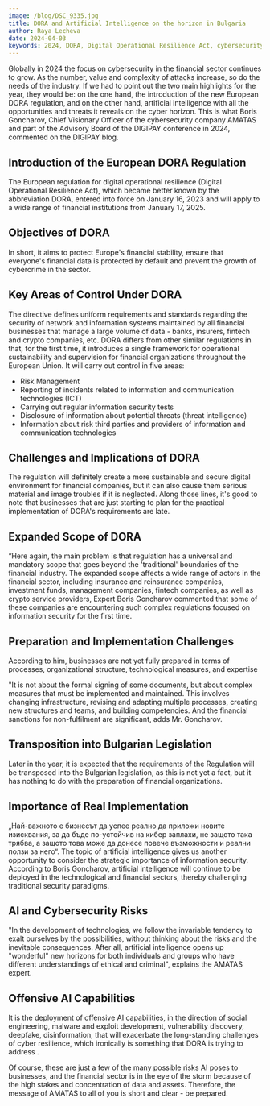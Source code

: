 ```yaml
---
image: /blog/DSC_9335.jpg
title: DORA and Аrtificial Intelligence on the horizon in Bulgaria
author: Raya Lecheva
date: 2024-04-03
keywords: 2024, DORA, Digital Operational Resilience Act, cybersecurity, financial sector, European regulation, artificial intelligence, AI, cyber threats, Boris Goncharov, AMATAS, DIGIPAY conference, financial institutions, financial stability, network security, information systems, banks, insurers, fintech companies, crypto companies, risk management, incident reporting, security tests, threat intelligence, third-party risks, ICT providers, operational resilience, European Union, financial data protection, cybercrime prevention,
---
```


Globally in 2024 the focus on cybersecurity in the financial sector continues to grow. As the number, value and complexity of attacks increase, so do the needs of the industry. If we had to point out the two main highlights for the year, they would be: on the one hand, the introduction of the new European DORA regulation, and on the other hand, artificial intelligence with all the opportunities and threats it reveals on the cyber horizon. This is what Boris Goncharov, Chief Visionary Officer of the cybersecurity company AMATAS and part of the Advisory Board of the DIGIPAY conference in 2024, commented on the DIGIPAY blog.

## Introduction of the European DORA Regulation

The European regulation for digital operational resilience (Digital Operational Resilience Act), which became better known by the abbreviation DORA, entered into force on January 16, 2023 and will apply to a wide range of financial institutions from January 17, 2025.

## Objectives of DORA

In short, it aims to protect Europe's financial stability, ensure that everyone's financial data is protected by default and prevent the growth of cybercrime in the sector.

## Key Areas of Control Under DORA

The directive defines uniform requirements and standards regarding the security of network and information systems maintained by all financial businesses that manage a large volume of data - banks, insurers, fintech and crypto companies, etc. DORA differs from other similar regulations in that, for the first time, it introduces a single framework for operational sustainability and supervision for financial organizations throughout the European Union. It will carry out control in five areas:

- Risk Management
- Reporting of incidents related to information and communication technologies (ICT)
- Carrying out regular information security tests
- Disclosure of information about potential threats (threat intelligence)
- Information about risk third parties and providers of information and communication technologies

## Challenges and Implications of DORA

The regulation will definitely create a more sustainable and secure digital environment for financial companies, but it can also cause them serious material and image troubles if it is neglected. Along those lines, it's good to note that businesses that are just starting to plan for the practical implementation of DORA's requirements are late.

## Expanded Scope of DORA

“Here again, the main problem is that regulation has a universal and mandatory scope that goes beyond the 'traditional' boundaries of the financial industry. The expanded scope affects a wide range of actors in the financial sector, including insurance and reinsurance companies, investment funds, management companies, fintech companies, as well as crypto service providers, Expert Boris Goncharov commented that some of these companies are encountering such complex regulations focused on information security for the first time.

## Preparation and Implementation Challenges

According to him, businesses are not yet fully prepared in terms of processes, organizational structure, technological measures, and expertise

"It is not about the formal signing of some documents, but about complex measures that must be implemented and maintained. This involves changing infrastructure, revising and adapting multiple processes, creating new structures and teams, and building competencies. And the financial sanctions for non-fulfilment are significant, adds Mr. Goncharov.

## Transposition into Bulgarian Legislation

Later in the year, it is expected that the requirements of the Regulation will be transposed into the Bulgarian legislation, as this is not yet a fact, but it has nothing to do with the preparation of financial organizations.

## Importance of Real Implementation

„Най-важното е бизнесът да успее реално да приложи новите изисквания, за да бъде по-устойчив на кибер заплахи, не защото така трябва, а защото това може да донесе повече възможности и реални ползи за него“. The topic of artificial intelligence gives us another opportunity to consider the strategic importance of information security. According to Boris Goncharov, artificial intelligence will continue to be deployed in the technological and financial sectors, thereby challenging traditional security paradigms.

## AI and Cybersecurity Risks

"In the development of technologies, we follow the invariable tendency to exalt ourselves by the possibilities, without thinking about the risks and the inevitable consequences. After all, artificial intelligence opens up "wonderful" new horizons for both individuals and groups who have different understandings of ethical and criminal", explains the AMATAS expert.

## Offensive AI Capabilities

It is the deployment of offensive AI capabilities, in the direction of social engineering, malware and exploit development, vulnerability discovery, deepfake, disinformation, that will exacerbate the long-standing challenges of cyber resilience, which ironically is something that DORA is trying to address .

Of course, these are just a few of the many possible risks AI poses to businesses, and the financial sector is in the eye of the storm because of the high stakes and concentration of data and assets. Therefore, the message of AMATAS to all of you is short and clear - be prepared.
